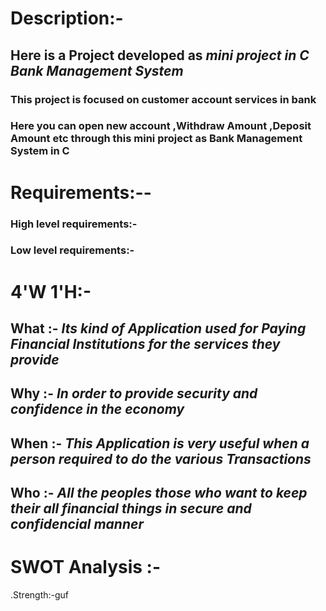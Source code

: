 # Description:-
## Here is a Project developed as *mini project in C Bank Management System*  
### This project is focused on customer account services in bank
### Here you can **open new account ,Withdraw Amount ,Deposit Amount etc** through this mini project as Bank Management System in C
                 

# Requirements:--
### High level requirements:-




### Low level requirements:-




# 4'W 1'H:-
  ## What :- *Its kind of Application used for Paying Financial Institutions for the services they provide* 
  ## Why :- *In order to provide security and confidence in the economy*
  ## When :- *This Application is very useful when a person required to do the various Transactions* 
  ## Who :- *All the peoples those who want to keep their all financial things in secure and confidencial manner*


# SWOT Analysis :-
  .Strength:-guf
